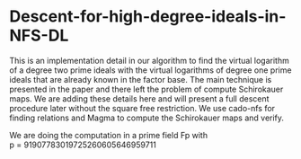 # Descent-for-high-degree-ideals-in-NFS-DL


This is an implementation detail in our algorithm to find the virtual logarithm of a degree two prime ideals with the virtual logarithms of degree one prime ideals that are already known in the factor base. The main technique is presented in the paper and there left the problem of compute Schirokauer maps. We are adding these details here and will present a full descent procedure later without the square free restriction. We use cado-nfs for finding relations and Magma to compute the Schirokauer maps and verify.   

We are doing the computation in a prime field Fp with  
p = 91907783019725260605646959711
